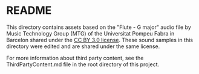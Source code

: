 # README

This directory contains assets based on the "Flute - G major" audio file by Music Technology Group (MTG) of the Universitat Pompeu Fabra in Barcelon shared under the [CC BY 3.0 license](https://creativecommons.org/licenses/by/3.0/). These sound samples in this directory were edited and are shared under the same license.

For more information about third party content, see the ThirdPartyContent.md file in the root directory of this project.
